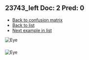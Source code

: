 ## 23743_left Doc: 2 Pred: 0
- [Back to confusion matrix](https://github.com/juliandewit/kaggle_retinopathy/blob/master/matrix.md)
- [Back to list](https://github.com/juliandewit/kaggle_retinopathy/blob/master/lists/20/list.md)
- [Next example in list](https://github.com/juliandewit/kaggle_retinopathy/blob/master/lists/20/24/24168_right.md)

![Eye](https://retinopaty.blob.core.windows.net/size1024/23743_left_2.jpeg)

### 

![Eye]()
